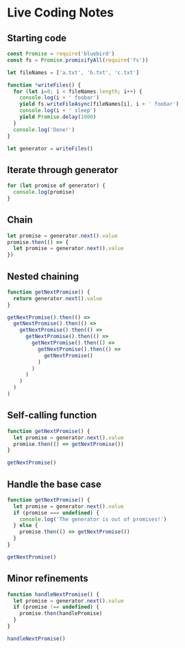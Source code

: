 # Live Coding Notes

## Starting code

```javascript
const Promise = require('bluebird')
const fs = Promise.promisifyAll(require('fs'))

let fileNames = ['a.txt', 'b.txt', 'c.txt']

function *writeFiles() {
  for (let i=0; i < fileNames.length; i++) {
    console.log(i + ' foobar')
    yield fs.writeFileAsync(fileNames[i], i + ' foobar')
    console.log(i + ' sleep')
    yield Promise.delay(1000)
  }
  console.log('Done!')
}

let generator = writeFiles()
```

## Iterate through generator

```javascript
for (let promise of generator) {
  console.log(promise)
}
```

## Chain

```javascript
let promise = generator.next().value
promise.then(() => {
  let promise = generator.next().value
})
```

## Nested chaining

```javascript
function getNextPromise() {
  return generator.next().value
}

getNextPromise().then(() =>
  getNextPromise().then(() =>
    getNextPromise().then(() =>
      getNextPromise().then(() =>
        getNextPromise().then(() =>
          getNextPromise().then(() =>
            getNextPromise()
          )
        )
      )
    )
  )
)
```

## Self-calling function

```javascript
function getNextPromise() {
  let promise = generator.next().value
  promise.then(() => getNextPromise())
}

getNextPromise()
```

## Handle the base case

```javascript
function getNextPromise() {
  let promise = generator.next().value
  if (promise === undefined) {
    console.log('The generator is out of promises!')
  } else {
    promise.then(() => getNextPromise())
  }
}

getNextPromise()
```

## Minor refinements

```javascript
function handleNextPromise() {
  let promise = generator.next().value
  if (promise !== undefined) {
    promise.then(handlePromise)
  }
}

handleNextPromise()
```
